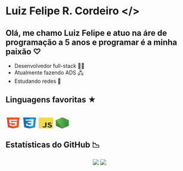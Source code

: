 # Luiz Felipe R. Cordeiro </>
## Olá, me chamo Luiz Felipe e atuo na áre de programação a 5 anos e programar é a minha paixão ♡
- Desenvolvedor full-stack 🧑‍💻
- Atualmente fazendo ADS 🖧
- Estudando redes 🔗

## Linguagens favoritas ★
<div style="display: inline_block"><br>
  <img align="center" alt="HTML" height="30" width="40" src="https://raw.githubusercontent.com/devicons/devicon/master/icons/html5/html5-original.svg">
  <img align="center" alt="CSS" height="30" width="40" src="https://raw.githubusercontent.com/devicons/devicon/master/icons/css3/css3-original.svg">
  <img align="center" alt="JavaScript" height="30" width="40" src="https://raw.githubusercontent.com/devicons/devicon/master/icons/javascript/javascript-original.svg">
  <img align="center" alt="Node.js" height="30" width="40" src="https://raw.githubusercontent.com/devicons/devicon/master/icons/nodejs/nodejs-original.svg">
</div>

## Estatísticas do GitHub 📉
<p align="center">
  <img height="150em" src="https://github-readme-stats.vercel.app/api?username=XT07&show_icons=true&theme=dark"/>
  <img height="150em" src="https://github-readme-stats.vercel.app/api/top-langs/?username=XT07&layout=compact&theme=dark"/>
</p>
